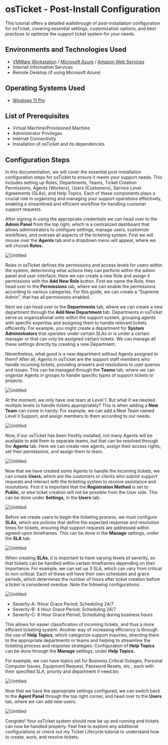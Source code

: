 # osTicket - Post-Install Configuration

This tutorial offers a detailed walkthrough of post-installation configuration for osTicket, covering essential settings, customization options, and best practices to optimize the support ticket system for your needs.

## Environments and Technologies Used

- [VMWare Workstation](https://www.vmware.com/content/vmware/vmware-published-sites/us/products/workstation-player/workstation-player-evaluation.html.html.html) / [Microsoft Azure](https://azure.microsoft.com/en-us/free) / [Amazon Web Services](https://aws.amazon.com/)
- Internet Information Services
- Remote Desktop (if using Microsoft Azure)

## Operating Systems Used

- [Windows 11 Pro](https://www.microsoft.com/software-download/windows11)

## List of Prerequisites

- Virtual Machine/Provisioned Machine
- Administrator Privileges
- Internet Connectivity
- Installation of osTicket and its dependencies

## Configuration Steps

In this documentation, we will cover the essential post-installation configuration steps for osTicket to ensure it meets your support needs. This includes setting up Roles, Departments, Teams, Ticket Creation Permissions, Agents (Workers), Users (Customers), Service Level Agreements (SLAs), and Help Topics. Each of these components plays a crucial role in organizing and managing your support operations effectively, enabling a streamlined and efficient workflow for handling customer support requests.

After signing in using the appropriate credentials we can head over to the **Admin Panel** from the top right, which is a centralized dashboard that allows administrators to configure settings, manage users, customize workflows, and oversee all aspects of the ticketing system. First we will mouse over the **Agents** tab and a dropdown menu will appear, where we will choose **Roles.** 

![Untitled](osTicket%20-%20Post-Install%20Configuration%20ff0e1b3cf0254e4aa47dced57dea85b3/8ea630cf-45f2-4df7-a98b-c6e7d2bb17c2.png)

Roles in osTicket defines the permissions and access levels for users within the system, determining what actions they can perform within the admin panel and user interface. Here we can create a new Role and assign it permissions with the **Add New Role** button. First we name the Role, then head over to the **Permissions** tab, where we can enable the permissions according to various categories. For this guide, we can create a “Supreme Admin”, that has all permissions enabled. 

Next we can head over to the **Departments** tab, where we can create a new department through the **Add New Department** tab. Departments in osTicket serve as organizational units within the support system, grouping agents with specific expertise and assigning them to handle relevant tickets efficiently. For example, you might create a department for **System Administrators** that operates under certain SLAs or is under a certain manager or that can only be assigned certain tickets. We can manage all these settings directly by creating a new Department.

Nevertheless, what good is a new department without Agents assigned to them? After all, Agents in osTicket are the support staff members who handle incoming tickets, providing answers and resolutions to user queries and issues. This can be managed through the **Teams** tab, where we can organize Agents in groups to handle specific types of support tickets or projects. 

![Untitled](osTicket%20-%20Post-Install%20Configuration%20ff0e1b3cf0254e4aa47dced57dea85b3/Untitled.png)

At the moment, we only have one team at Level 1. But what if we needed multiple levels to handle tickets appropriately? This is when adding a **New Team** can come in handy. For example, we can add a New Team named Level II Support, and assign members to them according to our needs. 

![Untitled](osTicket%20-%20Post-Install%20Configuration%20ff0e1b3cf0254e4aa47dced57dea85b3/Untitled%201.png)

Now, if our osTicket has been freshly installed, not many Agents will be available to add them to separate teams, but that can be resolved through the **Agents** tab. Here we can create new agents, assign their access rights, set their permissions, and assign them to team.  

![Untitled](osTicket%20-%20Post-Install%20Configuration%20ff0e1b3cf0254e4aa47dced57dea85b3/Untitled%202.png)

Now that we have created some Agents to handle the incoming tickets, we can create **Users**, which are the customers or clients who submit support requests and interact with the ticketing system to receive assistance and resolutions. First it is important that the **Registration Method** is set to **Public**, or else ticket creation will not be possible from the User side. This can be done under **Settings**, in the **Users** tab: 

![Untitled](osTicket%20-%20Post-Install%20Configuration%20ff0e1b3cf0254e4aa47dced57dea85b3/Untitled%203.png)

Before we create users to begin the ticketing process, we must configure **SLAs**, which are policies that define the expected response and resolution times for tickets, ensuring that support requests are addressed within agreed-upon timeframes. This can be done in the **Manage** settings, under the **SLA** tab. 

![Untitled](osTicket%20-%20Post-Install%20Configuration%20ff0e1b3cf0254e4aa47dced57dea85b3/Untitled%204.png)

When creating **SLAs**, it is important to have varying levels of severity, so that tickets can be handled within certain timeframes depending on their importance. For example, we can set up 3 SLA, which can vary from critical to non-critical. Each of these will have their own schedules and grace periods, which determines the number of hours after ticket creation before a ticket is considered overdue. Note the following configurations:

![Untitled](osTicket%20-%20Post-Install%20Configuration%20ff0e1b3cf0254e4aa47dced57dea85b3/Untitled%205.png)

- Severity-A: 1Hour Grace Period; Scheduling 24/7
- Severity-B: 4 Hour Grace Period; Scheduling 24/7
- Severity-C: 8 Hour Grace Period; Scheduling during business hours

This allows for easier classification of incoming tickets, and thus a more efficient ticketing system. Another way of increasing efficiency is through the use of **Help Topics**, which categorize support inquiries, directing them to the appropriate departments or teams and helping to streamline the ticketing process and response strategies. Configuration of **Help Topics** can be done through the **Manage** settings, under **Help Topics.** 

For example, we can have topics set for Business Critical Outages, Personal Computer Issues, Equipment Request, Password Resets, etc., each with their specified SLA, priority and department if need be: 

![Untitled](osTicket%20-%20Post-Install%20Configuration%20ff0e1b3cf0254e4aa47dced57dea85b3/Untitled%206.png)

Now that we have the appropriate settings configured, we can switch back to the **Agent Panel** through the top right corner, and head over to the **Users** tab, where we can add new users. 

![Untitled](osTicket%20-%20Post-Install%20Configuration%20ff0e1b3cf0254e4aa47dced57dea85b3/Untitled%207.png)

Congrats! Your osTicket system should now be up and running and tickets can now be handled properly. Feel free to explore any additional configurations or check out my Ticket Lifecycle tutorial to understand how to create, work, and resolve tickets.